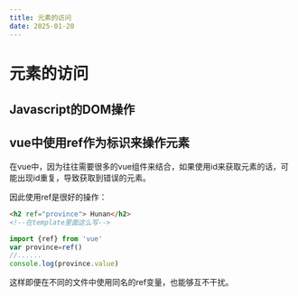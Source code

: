 ```yaml
---
title: 元素的访问
date: 2025-01-20
---
```


# 元素的访问

## Javascript的DOM操作

## vue中使用ref作为标识来操作元素

在vue中，因为往往需要很多的vue组件来结合，如果使用id来获取元素的话，可能出现id重复，导致获取到错误的元素。

因此使用ref是很好的操作：

```html
<h2 ref="province"> Hunan</h2>
<!--在template里面这么写-->
```

```js
import {ref} from 'vue'
var province=ref()
//......
console.log(province.value)
```

这样即便在不同的文件中使用同名的ref变量，也能够互不干扰。

